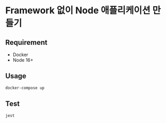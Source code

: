 # Framework 없이 Node 애플리케이션 만들기

## Requirement

* Docker
* Node 16+

## Usage

```bash
docker-compose up
```

## Test

```bash
jest
```
